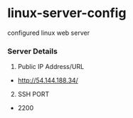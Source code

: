 # linux-server-config
configured linux  web server

### Server Details
1. Public IP Address/URL
  * http://54.144.188.34/
2. SSH PORT
  * 2200

